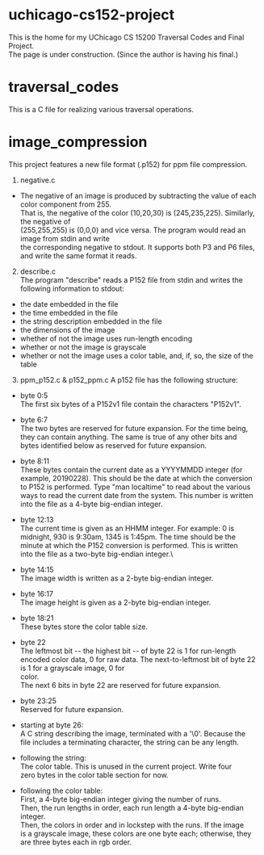 # uchicago-cs152-project
This is the home for my UChicago CS 15200 Traversal Codes and Final Project.  
The page is under construction. (Since the author is having his final.)

# traversal_codes
This is a C file for realizing various traversal operations.  

# image_compression
This project features a new file format (.p152) for ppm file compression.

1. negative.c  
- The negative of an image is produced by subtracting the value of each color component from 255.  
That is, the negative of the color (10,20,30) is (245,235,225). Similarly, the negative of  
(255,255,255) is (0,0,0) and vice versa. The program would read an image from stdin and write  
the corresponding negative to stdout. It supports both P3 and P6 files, and write the same format it reads.

2. describe.c  
The program "describe" reads a P152 file from stdin and writes the following information to stdout:
- the date embedded in the file
- the time embedded in the file
- the string description embedded in the file
- the dimensions of the image
- whether of not the image uses run-length encoding
- whether or not the image is grayscale
- whether or not the image uses a color table, and, if, so, the size of the table

3. ppm_p152.c & p152_ppm.c
A p152 file has the following structure:

- byte 0:5  
The first six bytes of a P152v1 file contain the characters "P152v1".  

- byte 6:7  
The two bytes are reserved for future expansion. For the time being,  
they can contain anything. The same is true of any other bits and  
bytes identified below as reserved for future expansion.  

- byte 8:11  
These bytes contain the current date as a YYYYMMDD integer (for  
example, 20190228). This should be the date at which the conversion  
to P152 is performed. Type "man localtime" to read about the various  
ways to read the current date from the system. This number is written  
into the file as a 4-byte big-endian integer.  

- byte 12:13  
The current time is given as an HHMM integer. For example: 0 is\
midnight, 930 is 9:30am, 1345 is 1:45pm. The time should be the\
minute at which the P152 conversion is performed. This is written\
into the file as a two-byte big-endian integer.\

- byte 14:15  
The image width is written as a 2-byte big-endian integer.  

- byte 16:17  
The image height is given as a 2-byte big-endian integer.  

- byte 18:21  
These bytes store the color table size.

- byte 22  
The leftmost bit -- the highest bit -- of byte 22 is 1 for run-length  
encoded color data, 0 for raw data. 
The next-to-leftmost bit of byte 22 is 1 for a grayscale image, 0 for  
color.  
The next 6 bits in byte 22 are reserved for future expansion.  

- byte 23:25  
Reserved for future expansion.  

- starting at byte 26:  
A C string describing the image, terminated with a '\0'. Because the  
file includes a terminating character, the string can be any length.  

- following the string:  
The color table. This is unused in the current project. Write four  
zero bytes in the color table section for now.  

- following the color table:  
First, a 4-byte big-endian integer giving the number of runs.  
Then, the run lengths in order, each run length a 4-byte big-endian  
integer.  
Then, the colors in order and in lockstep with the runs. If the image  
is a grayscale image, these colors are one byte each; otherwise, they  
are three bytes each in rgb order.  
